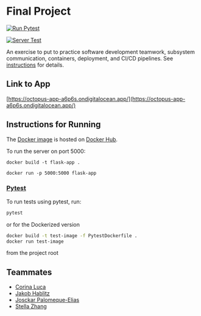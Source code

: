 # Final Project

[![Run Pytest](https://github.com/software-students-spring2024/5-final-project-spring-2024-snailman-inc/actions/workflows/unit-tests.yml/badge.svg)](https://github.com/software-students-spring2024/5-final-project-spring-2024-snailman-inc/actions/workflows/unit-tests.yml)

[![Server Test](https://github.com/software-students-spring2024/5-final-project-spring-2024-snailman-inc/actions/workflows/test-server.yml/badge.svg)](https://github.com/software-students-spring2024/5-final-project-spring-2024-snailman-inc/actions/workflows/test-server.yml)

An exercise to put to practice software development teamwork, subsystem communication, containers, deployment, and CI/CD pipelines. See [instructions](./instructions.md) for details.

## Link to App

[https://octopus-app-a6p6s.ondigitalocean.app/](https://octopus-app-a6p6s.ondigitalocean.app/)

## Instructions for Running

The [Docker image](./Dockerfile) is hosted on [Docker Hub](https://hub.docker.com/r/josckar/word-game-flask).

To run the server on port 5000:

```
docker build -t flask-app .

docker run -p 5000:5000 flask-app
```

### [Pytest](https://docs.pytest.org/en/stable/)

To run tests using pytest, run:

```bash
pytest
```
or for the Dockerized version
```bash
docker build -t test-image -f PytestDockerfile .
docker run test-image
```
from the project root

## Teammates

* [Corina Luca](https://github.com/CorinaLucaFocsan)
* [Jakob Hablitz](https://github.com/jsh9965)
* [Josckar Palomeque-Elias](https://github.com/josckar)
* [Stella Zhang](https://github.com/qq3173732005)
